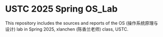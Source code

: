 # USTC 2025 Spring OS_Lab
This repository includes the sources and reports of the OS (操作系统原理与设计) lab in Spring 2025, xlanchen (陈香兰老师) class, USTC.

